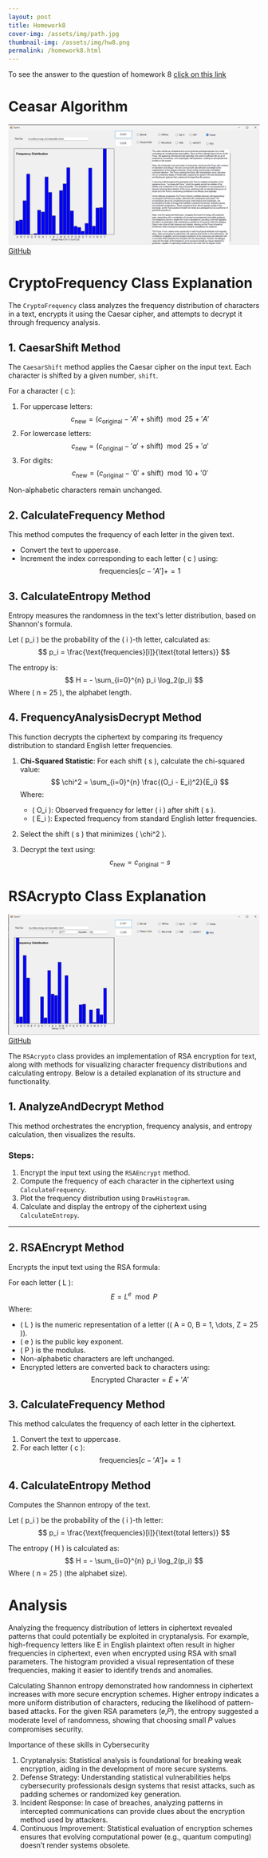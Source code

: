 ```yaml
---
layout: post
title: Homework8
cover-img: /assets/img/path.jpg
thumbnail-img: /assets/img/hw8.png
permalink: /homework8.html
---
```


To see the answer to the question of homework 8 [click on this link](hw8Theory.md)
# Ceasar Algorithm

![hw](../assets/img/hw8.png)
[GitHub](https://github.com/Viiiiin/Statistics/blob/main/homework_2/homework_1/CryptoFrequency.cs)


# CryptoFrequency Class Explanation

The `CryptoFrequency` class analyzes the frequency distribution of characters in a text, encrypts it using the Caesar cipher, and attempts to decrypt it through frequency analysis.

## 1. **CaesarShift Method**
The `CaesarShift` method applies the Caesar cipher on the input text. Each character is shifted by a given number, `shift`.

For a character \( c \):
1. For uppercase letters:
   $$ c_{\text{new}} = \left( c_{\text{original}} - 'A' + \text{shift} \right) \mod 25 + 'A' $$
2. For lowercase letters:
   $$ c_{\text{new}} = \left( c_{\text{original}} - 'a' + \text{shift} \right) \mod 25 + 'a' $$
3. For digits:
   $$ c_{\text{new}} = \left( c_{\text{original}} - '0' + \text{shift} \right) \mod 10 + '0' $$

Non-alphabetic characters remain unchanged.


## 2. **CalculateFrequency Method**
This method computes the frequency of each letter in the given text.

- Convert the text to uppercase.
- Increment the index corresponding to each letter \( c \) using:
  $$ \text{frequencies}[c - 'A'] += 1 $$



## 3. **CalculateEntropy Method**
Entropy measures the randomness in the text's letter distribution, based on Shannon's formula.


Let \( p_i \) be the probability of the \( i \)-th letter, calculated as:
$$ p_i = \frac{\text{frequencies}[i]}{\text{total letters}} $$

The entropy is:
$$ H = - \sum_{i=0}^{n} p_i \log_2(p_i) $$
Where \( n = 25 \), the alphabet length.

## 4. **FrequencyAnalysisDecrypt Method**
This function decrypts the ciphertext by comparing its frequency distribution to standard English letter frequencies.

1. **Chi-Squared Statistic**:
   For each shift \( s \), calculate the chi-squared value:
   $$ \chi^2 = \sum_{i=0}^{n} \frac{(O_i - E_i)^2}{E_i} $$
   Where:
   - \( O_i \): Observed frequency for letter \( i \) after shift \( s \).
   - \( E_i \): Expected frequency from standard English letter frequencies.

2. Select the shift \( s \) that minimizes \( \chi^2 \).

3. Decrypt the text using:
   $$ c_{\text{new}} = c_{\text{original}} - s $$


# RSAcrypto Class Explanation

![hw](../assets/img/hw8opt.png)
[GitHub](https://github.com/Viiiiin/Statistics/blob/main/homework_2/homework_1/RSAcrypto.cs)

The `RSAcrypto` class provides an implementation of RSA encryption for text, along with methods for visualizing character frequency distributions and calculating entropy. Below is a detailed explanation of its structure and functionality.


## 1. **AnalyzeAndDecrypt Method**
This method orchestrates the encryption, frequency analysis, and entropy calculation, then visualizes the results.

### Steps:
1. Encrypt the input text using the `RSAEncrypt` method.
2. Compute the frequency of each character in the ciphertext using `CalculateFrequency`.
3. Plot the frequency distribution using `DrawHistogram`.
4. Calculate and display the entropy of the ciphertext using `CalculateEntropy`.

---

## 2. **RSAEncrypt Method**
Encrypts the input text using the RSA formula:

For each letter \( L \):
$$ E = L^e \mod P $$
Where:
- \( L \) is the numeric representation of a letter (\( A = 0, B = 1, \dots, Z = 25 \)).
- \( e \) is the public key exponent.
- \( P \) is the modulus.
- Non-alphabetic characters are left unchanged.
- Encrypted letters are converted back to characters using:
  $$ \text{Encrypted Character} = E + 'A' $$


## 3. **CalculateFrequency Method**
This method calculates the frequency of each letter in the ciphertext.

1. Convert the text to uppercase.
2. For each letter \( c \):
   $$ \text{frequencies}[c - 'A'] += 1 $$


## 4. **CalculateEntropy Method**
Computes the Shannon entropy of the text.

Let \( p_i \) be the probability of the \( i \)-th letter:
$$ p_i = \frac{\text{frequencies}[i]}{\text{total letters}} $$

The entropy \( H \) is calculated as:
$$ H = - \sum_{i=0}^{n} p_i \log_2(p_i) $$
Where \( n = 25 \) (the alphabet size).


# Analysis

Analyzing the frequency distribution of letters in ciphertext revealed patterns that could potentially be exploited in cryptanalysis. For example, high-frequency letters like E in English plaintext often result in higher frequencies in ciphertext, even when encrypted using RSA with small parameters.
The histogram provided a visual representation of these frequencies, making it easier to identify trends and anomalies.

Calculating Shannon entropy demonstrated how randomness in ciphertext increases with more secure encryption schemes. Higher entropy indicates a more uniform distribution of characters, reducing the likelihood of pattern-based attacks.
For the given RSA parameters (𝑒,𝑃), the entropy suggested a moderate level of randomness, showing that choosing small 𝑃 values compromises security.

Importance of these skills in Cybersecurity
1. Cryptanalysis: Statistical analysis is foundational for breaking weak encryption, aiding in the development of more secure systems.
2. Defense Strategy: Understanding statistical vulnerabilities helps cybersecurity professionals design systems that resist attacks, such as padding schemes or randomized key generation.
3. Incident Response: In case of breaches, analyzing patterns in intercepted communications can provide clues about the encryption method used by attackers.
4. Continuous Improvement: Statistical evaluation of encryption schemes ensures that evolving computational power (e.g., quantum computing) doesn’t render systems obsolete.
